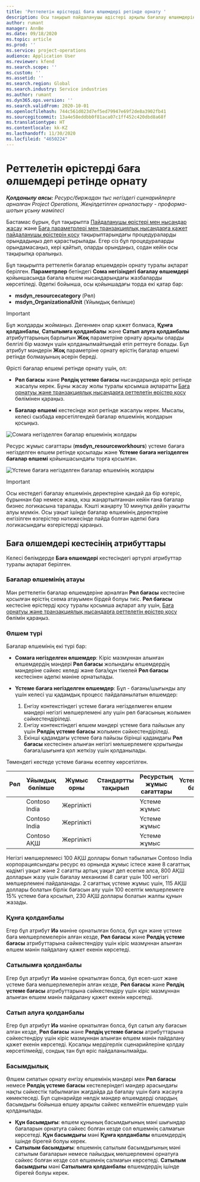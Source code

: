 ```yaml
---
title: 'Реттелетін өрістерді баға өлшемдері ретінде орнату '
description: Осы тақырып пайдаланушы әдістері арқылы бағалау өлшемдерін орнату әдісі туралы ақпаратты ұсынады.
author: rumant
manager: AnnBe
ms.date: 09/18/2020
ms.topic: article
ms.prod: ''
ms.service: project-operations
audience: Application User
ms.reviewer: kfend
ms.search.scope: ''
ms.custom: ''
ms.assetid: ''
ms.search.region: Global
ms.search.industry: Service industries
ms.author: rumant
ms.dyn365.ops.version: ''
ms.search.validFrom: 2020-10-01
ms.openlocfilehash: 744c561d023d7ef5ed79947e69f2de8a3902fb41
ms.sourcegitcommit: 13a4e58eddbb0f81aca07c1ff452c420dbd8a68f
ms.translationtype: HT
ms.contentlocale: kk-KZ
ms.lasthandoff: 11/30/2020
ms.locfileid: "4650224"
---
```

# <a name="set-up-custom-fields-as-pricing-dimensions"></a>Реттелетін өрістерді баға өлшемдері ретінде орнату 

_**Қолданылу аясы:** Ресурс/биржадан тыс негіздегі сценарийлерге арналған Project Operations, Жеңілдетілген орналастыру - проформа-шотын ұсыну мәмілесі_

Бастамас бұрын, бұл тақырыпта [Пайдаланушы өрістері мен нысандар жасау](create-custom-fields-entities-pricing-dimensions.md) және [Баға параметрлері мен транзакциялық нысандарға қажет пайдаланушы өрістерін қосу](add-custom-fields-price-setup-transactional-entities.md) тақырыптарындағы процедураларды орындадыңыз деп қарастырылады. Егер сіз бұл процедураларды орындамасаңыз, кері қайтып, оларды орындаңыз, содан кейін осы тақырыпқа оралыңыз. 

Бұл тақырыпта реттелетін бағалар өлшемдерін орнату туралы ақпарат берілген. **Параметрлер** бетіндегі **Сома негізіндегі бағалау өлшемдері** қойыншасында бағала өлшем нысандарындағы жазбаларды көрсетіледі. Әдепкі бойынша, осы қойыншадағы торда екі қатар бар:

- **msdyn_resourcecategory** (Рөл)
- **msdyn_OrganizationalUnit** (Ұйымдық бөлімше)

> [!IMPORTANT]
> Бұл жолдарды жоймаңыз. Дегенмен олар қажет болмаса, **Құнға қолданбалы**, **Сатылымға қолданбалы** және **Сатып алуға қолданбалы** атрибуттарының барлығын **Жоқ** параметріне орнату арқылы оларды белгілі бір мазмұн үшін қолданылмайтындай етіп реттеуге болады. Бұл атрибут мәндерін **Жоқ** параметріне орнату өрістің бағалар өлшемі ретінде болмауының әсерін береді.

Өрісті бағалар өлшемі ретінде орнату үшін, ол:

- **Рөл бағасы** және **Рөлдің үстеме бағасы** нысандарында өріс ретінде жасалуы керек. Бұны жасау жолы туралы қосымша ақпаратты [Баға орнатуы және транзакциялық нысандарға реттелетін өрістер қосу](add-custom-fields-price-setup-transactional-entities.md) бөлімінен қараңыз.

- **Бағалар өлшемі** кестесінде жол ретінде жасалуы керек. Мысалы, келесі сызбада көрсетілгендей бағалар өлшемінің жолдарын қосыңыз. 

![Сомаға негізделген бағалар өлшемінің жолдары](media/Amt-based-PD.png)

Ресурс жұмыс сағаттары (**msdyn_resourceworkhours**) үстеме бағаға негізделген өлшем ретінде қосылады және **Үстеме бағаға негізделген бағалар өлшемі** қойыншасындағы торға қосылған.

![Үстеме бағаға негізделген бағалар өлшемінің жолдары](media/Markup-based-PD.png)


> [!IMPORTANT]
> Осы кестедегі бағалау өлшемінің деректеріне қандай да бір өзгеріс, бұрыннан бар немесе жаңа, кэш жаңартылғаннан кейін ғана бағалар бизнес логикасына таралады. Кэшті жаңарту 10 минутқа дейін уақытты алуы мүмкін. Осы уақыт ішінде бағалар өлшемінің деректеріне енгізілген өзгерістер нәтижесінде пайда болған әдепкі баға логикасындағы өзгерістерді қараңыз.


## <a name="attributes-of-the-pricing-dimensions-table"></a>Баға өлшемдері кестесінің атрибуттары
Келесі бөлімдерде **Баға өлшемдері** кестесіндегі әртүрлі атрибуттар туралы ақпарат берілген.

### <a name="pricing-dimension-name"></a>Бағалар өлшемінің атауы
Мән реттелетін бағалар өлшемдеріне арналған **Рөл бағасы** кестесіне қосылған өрістің схема атауымен бірдей болуы тиіс. **Рөл бағасы** кестесіне өрістерді қосу туралы қосымша ақпарат алу үшін, [Баға орнатуы және транзакциялық нысандарға реттелетін өрістер қосу](add-custom-fields-price-setup-transactional-entities.md) бөлімін қараңыз.

### <a name="type-of-dimension"></a>Өлшем түрі
Бағалар өлшемінің екі түрі бар:
  
  - **Сомаға негізделген өлшемдер**: Кіріс мазмұннан алынған өлшемдердің мәндері **Рөл бағасы** жолындағы өлшемдердің мәндеріне сәйкес келеді және баға/құн тікелей **Рөл бағасы** кестесінен әдепкі мәніне орнатылады.
  - **Үстеме бағаға негізделген өлшемдер**: Бұл - бағаны/шығынды алу үшін келесі үш қадамдық процесс пайдаланылатын өлшемдер:
 
    1. Енгізу контекстіндегі үстеме бағаға негізделмеген өлшем мәндері негізгі мөлшерлемені алу үшін рөл бағасының жолымен сәйкестендіріледі.
    2. Енгізу контекстіндегі өлшем мәндері үстеме баға пайызын алу үшін **Рөлдің үстеме бағасы** жолымен сәйкестендіріледі.
    3. Екінші қадамдағы үстеме баға пайызы бірінші қадамдағы **Рөл бағасы** кестесінен алынған негізгі мөлшерлемеге қорытынды бағаға/шығынға қол жеткізу үшін қолданылады.
   
   Төмендегі кестеде үстеме бағаны есептеу көрсетілген.
  
| Рөл        | Ұйымдық бөлімше    |Жұмыс орны      |Стандартты тақырып      |Ресурстың жұмыс сағаттары      |  Үстеме баға|
| ------------|-------------|-------------------|--------------------|-------------------------|--------:|
|             | Contoso India|Жергілікті            |                    |Үстеме жұмыс                 |15     |
|             | Contoso India|Жергілікті             |                    |Үстеме жұмыс                 |10     |
|             | Contoso АҚШ   |Жергілікті             |                    |Үстеме жұмыс                 |20     |


Негізгі мөлшерлемесі 100 АҚШ доллары болып табылатын Contoso India корпорациясындағы ресурс өз орнында жұмыс істесе және 8 сағаттық кәдімгі уақыт және 2 сағатты артық уақыт деп есепке алса, 800 АҚШ долларын жазу үшін бағалау механизмі 8 сағат үшін 100 негізгі мөлшерлемені пайдаланады. 2 сағаттық үстеме жұмыс үшін, 115 АҚШ доллары болатын бірлік бағасын алу үшін 100 есептік мөлшерлемеге 15% үстеме баға қосылып, 230 АҚШ доллары болатын жалпы құнын жазады.

### <a name="applicable-to-cost"></a>Құнға қолданбалы 
Егер бұл атрибут **Иә** мәніне орнатылған болса, бұл құн және үстеме баға мөлшерлемелерін алған кезде, **Рөл бағасы** және **Рөлдің үстеме бағасы** атрибуттарына сәйкестендіру үшін кіріс мазмұннан алынған өлшем мәнін пайдалану қажет екенін көрсетеді.

### <a name="applicable-to-sales"></a>Сатылымға қолданбалы
Егер бұл атрибут **Иә** мәніне орнатылған болса, бұл есеп-шот және үстеме баға мөлшерлемелерін алған кезде, **Рөл бағасы** және **Рөлдің үстеме бағасы** атрибуттарына сәйкестендіру үшін кіріс мазмұннан алынған өлшем мәнін пайдалану қажет екенін көрсетеді.

### <a name="applicable-to-purchase"></a>Сатып алуға қолданбалы
Егер бұл атрибут **Иә** мәніне орнатылған болса, бұл сатып алу бағасын алған кезде, **Рөл бағасы** және **Рөлдің үстеме бағасы** атрибуттарына сәйкестендіру үшін кіріс мазмұннан алынған өлшем мәнін пайдалану қажет екенін көрсетеді. Қосалқы мердігерлік сценарийлеріне қолдау көрсетілмейді, сондық тан бұл өріс пайдаланылмайды. 

### <a name="priority"></a>Басымдылық
Өлшем сипатын орнату енгізу өлшемінің мәндері мен **Рөл бағасы** немесе **Рөлдің үстеме бағасы** кестелеріндегі мәндер арасындағы нақты сәйкестік табылмаған жағдайда да бағалау үшін баға жасауға көмектеседі. Бұл сценарийде нөлдік мәндер өлшемдерді олардың басымдығы бойынша өлшеу арқылы сәйкес келмейтін өлшемдер үшін қолданылады.

- **Құн басымдығы**: өлшем құнының басымдығының мәні шығындар бағаларын орнатуға сәйкес болған кезде сол өлшемнің салмағын көрсетеді. **Құн басымдығы** мәні **Құнға қолданбалы** өлшемдердің ішінде бірегей болуы керек.
- **Сатылым басымдығы**: өлшемнің сатылым басымдығының мәні сатылым бағаларын немесе пайыздық мөлшерлемені орнатуға сәйкес болған кезде сол өлшемнің салмағын көрсетеді. **Сатылым басымдығы** мәні **Сатылымға қолданбалы** өлшемдердің ішінде бірегей болуы керек.
